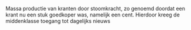 Massa productie van kranten door stoomkracht, zo genoemd doordat een krant nu een stuk goedkoper was, namelijk een cent.
Hierdoor kreeg de middenklasse toegang tot dagelijks nieuws